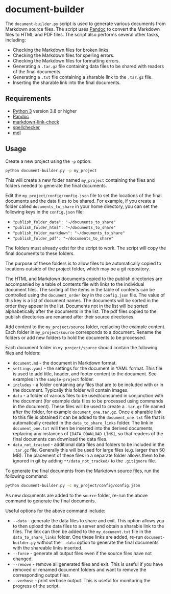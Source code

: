 # document-builder

The `document-builder.py` script is used to generate various documents from Markdown source files. The script uses [Pandoc](https://pandoc.org/) to convert the Markdown files to HTML and PDF files. The script also performs several other tasks, including:

* Checking the Markdown files for broken links.
* Checking the Markdown files for spelling errors.
* Checking the Markdown files for formatting errors.
* Generating a `.tar.gz` file containing data files to be shared with readers of the final documents.
* Generating a `.txt` file containing a sharable link to the `.tar.gz` file.
* Inserting the sharable link into the final documents.

## Requirements

* [Python 3](https://www.python.org/) version 3.8 or higher
* [Pandoc](https://pandoc.org/)
* [markdown-link-check](https://github.com/tcort/markdown-link-check)
* [spellchecker](https://github.com/tbroadley/spellchecker-cli)
* [mdl](https://github.com/markdownlint/markdownlint)

## Usage

Create a new project using the `-p` option:

```bash
python document-builder.py -p my_project
```

This will create a new folder named `my_project` containing the files and folders needed to generate the final documents.

Edit the `my_project/config/config.json` file to set the locations of the final documents and the data files to be shared. For example, if you create a folder called `documents_to_share` in your home directory, you can set the following keys in the `config.json` file:

* `"publish_folder_data": "~/documents_to_share"`
* `"publish_folder_html": "~/documents_to_share"`
* `"publish_folder_markdown": "~/documents_to_share"`
* `"publish_folder_pdf": "~/documents_to_share"`

The folders must already exist for the script to work. The script will copy the final documents to these folders.

The purpose of these folders is to allow files to be automatically copied to locations outside of the project folder, which may be a git repository.

The HTML and Markdown documents copied to the publish directories are accompanied by a table of contents file with links to the individual document files. The sorting of the items in the table of contents can be controlled using the `document_order` key in the `config.json` file. The value of this key is a list of document names. The documents will be sorted in the order they appear in the list. Documents not in the list will be sorted alphabetically after the documents in the list. The pdf files copied to the publish directories are renamed after their source directories.

Add content to the `my_project/source` folder, replacing the example content. Each folder in `my_project/source` corresponds to a document. Rename the folders or add new folders to hold the documents to be processed.

Each document folder in `my_project/source` should contain the following files and folders:

* `document.md` - the document in Markdown format.
* `settings.yaml` - the settings for the document in YAML format. This file is used to add title, header, and footer content to the document. See examples in the `sample-project` folder.
* `includes` - a folder containing any files that are to be included with or in the document. Typically this folder will contain images.
* `data` - a folder of various files to be used/consumed in conjunction with the document (for example data files to be processed using commands in the document). These files will be used to create a `.tar.gz` file named after the folder, for example `document_one.tar.gz`. Once a sharable link to this file is obtained it can be added to the `document_one.txt` file that is automatically created in the `data_to_share_links` folder. The link in `document_one.txt` will then be inserted into the derived documents, replacing any instances of `[DATA_DOWNLOAD_LINK]`, so that readers of the final documents can download the data files.
* `data_not_tracked` - additional data files and folders to be included in the `.tar.gz` file. Generally this will be used for large files (e.g. larger than 50 MB). The placement of these files in a separate folder allows them to be ignored in git by adding `**/data_not_tracked/` to the `.gitignore` file.

To generate the final documents from the Markdown source files, run the following command:

```bash
python document-builder.py -c my_project/config/config.json
```

As new documents are added to the `source` folder, re-run the above command to generate the final documents.

Useful options for the above command include:

* `--data` - generate the data files to share and exit. This option allows you to then upload the data files to a server and obtain a sharable link to the files. The link can then be added to the `my_document.txt` file in the `data_to_share_links` folder. One these links are added, re-run `document-builder.py` without the `--data` option to generate the final documents with the shareable links inserted.
* `--force` - generate all output files even if the source files have not changed.
* `--remove` - remove all generated files and exit. This is useful if you have removed or renamed document folders and want to remove the corresponding output files.
* `--verbose` - print verbose output. This is useful for monitoring the progress of the script.

